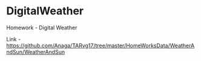 # DigitalWeather
Homework - Digital Weather

Link - https://github.com/Anaga/TARvg17/tree/master/HomeWorksData/WeatherAndSun/WeatherAndSun
